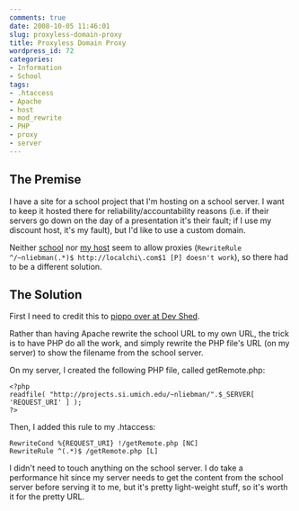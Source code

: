 ```yaml
---
comments: true
date: 2008-10-05 11:46:01
slug: proxyless-domain-proxy
title: Proxyless Domain Proxy
wordpress_id: 72
categories:
- Information
- School
tags:
- .htaccess
- Apache
- host
- mod_rewrite
- PHP
- proxy
- server
---
```


## The Premise


I have a site for a school project that I'm hosting on a school server. I want to keep it hosted there for reliability/accountability reasons (i.e. if their servers go down on the day of a presentation it's their fault; if I use my discount host, it's my fault), but I'd like to use a custom domain.

Neither [school](http://projects.si.umich.edu/) nor [my host](http://www.dreamhost.com/r.cgi?332275) seem to allow proxies (`RewriteRule ^/~nliebman(.*)$ http://localchi\.com$1 [P] doesn't work`), so there had to be a different solution.


## The Solution


First I need to credit this to [pippo over at Dev Shed](http://forums.devshed.com/apache-development-15/rewrite-proxy-i-think-48832.html).

Rather than having Apache rewrite the school URL to my own URL, the trick is to have PHP do all the work, and simply rewrite the PHP file's URL (on my server) to show the filename from the school server.

On my server, I created the following PHP file, called getRemote.php:

    
    <?php
    readfile( "http://projects.si.umich.edu/~nliebman/".$_SERVER[ 'REQUEST_URI' ] );
    ?>


Then, I added this rule to my .htaccess:

    
    RewriteCond %{REQUEST_URI} !/getRemote.php [NC]
    RewriteRule ^(.*)$ /getRemote.php [L]


I didn't need to touch anything on the school server. I do take a performance hit since my server needs to get the content from the school server before serving it to me, but it's pretty light-weight stuff, so it's worth it for the pretty URL.
